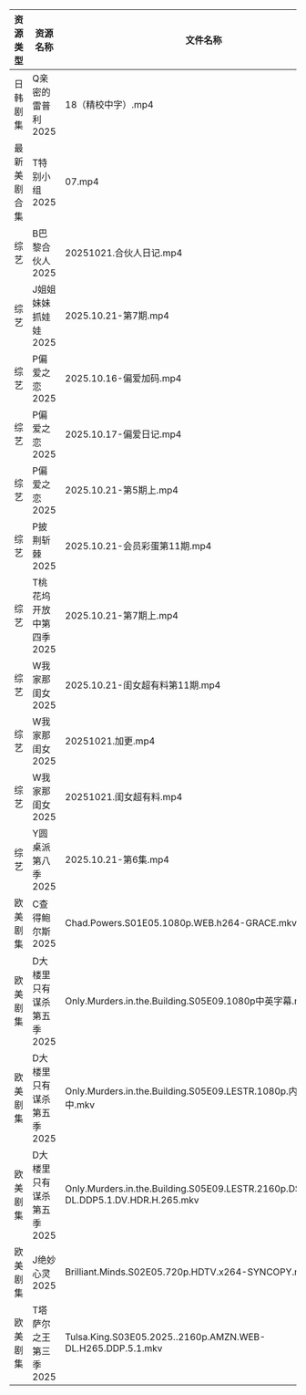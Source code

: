 | 资源类型   | 资源名称            | 文件名称                                                                                | 分享链接                                 | 更新时间                |
| ------ | --------------- | ----------------------------------------------------------------------------------- | ------------------------------------ | ------------------- |
| 日韩剧集   | Q亲密的雷普利2025     | 18（精校中字）.mp4                                                                        | https://pan.quark.cn/s/8cb9fd7634af  | 2025-10-21 12:24:20 |
| 最新美剧合集 | T特别小组2025       | 07.mp4                                                                              | https://www.alipan.com/s/YFYyfWPQ2Mf | 2025-10-21 00:04:17 |
| 综艺     | B巴黎合伙人2025      | 20251021.合伙人日记.mp4                                                                  | https://pan.quark.cn/s/4264ec5c7676  | 2025-10-21 16:29:00 |
| 综艺     | J姐姐妹妹抓娃娃2025    | 2025.10.21-第7期.mp4                                                                  | https://pan.quark.cn/s/1f1c2cfb3ccb  | 2025-10-21 12:30:26 |
| 综艺     | P偏爱之恋2025       | 2025.10.16-偏爱加码.mp4                                                                 | https://pan.quark.cn/s/2023e0def11e  | 2025-10-21 12:31:42 |
| 综艺     | P偏爱之恋2025       | 2025.10.17-偏爱日记.mp4                                                                 | https://pan.quark.cn/s/2023e0def11e  | 2025-10-21 12:31:45 |
| 综艺     | P偏爱之恋2025       | 2025.10.21-第5期上.mp4                                                                 | https://pan.quark.cn/s/2023e0def11e  | 2025-10-21 12:31:38 |
| 综艺     | P披荆斩棘2025       | 2025.10.21-会员彩蛋第11期.mp4                                                             | https://pan.quark.cn/s/9ae1eb01008d  | 2025-10-21 19:31:25 |
| 综艺     | T桃花坞开放中第四季2025  | 2025.10.21-第7期上.mp4                                                                 | https://pan.quark.cn/s/8b7ce4026740  | 2025-10-21 16:32:53 |
| 综艺     | W我家那闺女2025      | 2025.10.21-闺女超有料第11期.mp4                                                            | https://pan.quark.cn/s/382e9ca0c203  | 2025-10-21 12:33:05 |
| 综艺     | W我家那闺女2025      | 20251021.加更.mp4                                                                     | https://pan.quark.cn/s/382e9ca0c203  | 2025-10-21 16:33:13 |
| 综艺     | W我家那闺女2025      | 20251021.闺女超有料.mp4                                                                  | https://pan.quark.cn/s/382e9ca0c203  | 2025-10-21 16:33:10 |
| 综艺     | Y圆桌派第八季2025     | 2025.10.21-第6集.mp4                                                                  | https://pan.quark.cn/s/1adadc68b5b4  | 2025-10-21 19:33:43 |
| 欧美剧集   | C查得鲍尔斯2025      | Chad.Powers.S01E05.1080p.WEB.h264-GRACE.mkv                                         | https://pan.quark.cn/s/525cb8513b0e  | 2025-10-21 16:19:24 |
| 欧美剧集   | D大楼里只有谋杀第五季2025 | Only.Murders.in.the.Building.S05E09.1080p中英字幕.mp4                                   | https://pan.quark.cn/s/b69edc4a08ba  | 2025-10-21 12:19:43 |
| 欧美剧集   | D大楼里只有谋杀第五季2025 | Only.Murders.in.the.Building.S05E09.LESTR.1080p.内封官中.mkv                            | https://pan.quark.cn/s/b69edc4a08ba  | 2025-10-21 16:19:50 |
| 欧美剧集   | D大楼里只有谋杀第五季2025 | Only.Murders.in.the.Building.S05E09.LESTR.2160p.DSNP.WEB-DL.DDP5.1.DV.HDR.H.265.mkv | https://pan.quark.cn/s/b69edc4a08ba  | 2025-10-21 19:19:54 |
| 欧美剧集   | J绝妙心灵2025       | Brilliant.Minds.S02E05.720p.HDTV.x264-SYNCOPY.mkv                                   | https://pan.quark.cn/s/f6fca909cc0f  | 2025-10-21 16:22:02 |
| 欧美剧集   | T塔萨尔之王第三季2025   | Tulsa.King.S03E05.2025..2160p.AMZN.WEB-DL.H265.DDP.5.1.mkv                          | https://pan.quark.cn/s/cee11768a3f4  | 2025-10-21 12:25:31 |
